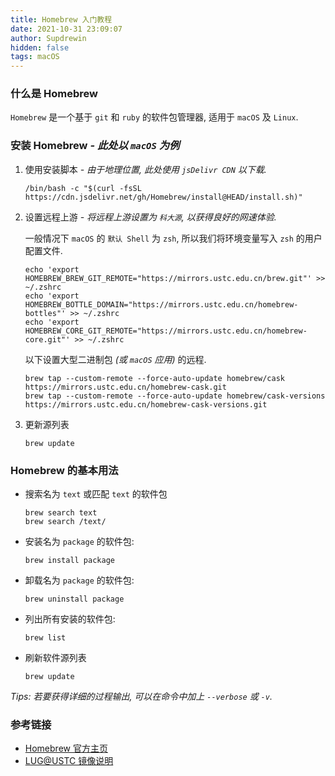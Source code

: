 ```yaml
---
title: Homebrew 入门教程
date: 2021-10-31 23:09:07
author: Supdrewin
hidden: false
tags: macOS
---
```


### 什么是 Homebrew

`Homebrew` 是一个基于 `git` 和 `ruby` 的软件包管理器, 适用于 `macOS` 及 `Linux`.

### 安装 Homebrew _- 此处以 `macOS` 为例_

1. 使用安装脚本 _- 由于地理位置, 此处使用 `jsDelivr CDN` 以下载._

   ``` shell
   /bin/bash -c "$(curl -fsSL https://cdn.jsdelivr.net/gh/Homebrew/install@HEAD/install.sh)"
   ```
2. 设置远程上游 _- 将远程上游设置为 `科大源`, 以获得良好的网速体验._

   一般情况下 `macOS` 的 `默认 Shell` 为 `zsh`, 所以我们将环境变量写入 `zsh` 的用户配置文件.

   ``` shell
   echo 'export HOMEBREW_BREW_GIT_REMOTE="https://mirrors.ustc.edu.cn/brew.git"' >> ~/.zshrc
   echo 'export HOMEBREW_BOTTLE_DOMAIN="https://mirrors.ustc.edu.cn/homebrew-bottles"' >> ~/.zshrc
   echo 'export HOMEBREW_CORE_GIT_REMOTE="https://mirrors.ustc.edu.cn/homebrew-core.git"' >> ~/.zshrc
   ```

   以下设置大型二进制包 _(或 `macOS` 应用)_ 的远程.

   ``` shell
   brew tap --custom-remote --force-auto-update homebrew/cask https://mirrors.ustc.edu.cn/homebrew-cask.git
   brew tap --custom-remote --force-auto-update homebrew/cask-versions https://mirrors.ustc.edu.cn/homebrew-cask-versions.git
   ```

3. 更新源列表
   ``` shell
   brew update
   ```

### Homebrew 的基本用法

- 搜索名为 `text` 或匹配 `text` 的软件包
  ``` shell
  brew search text
  brew search /text/
  ```

- 安装名为 `package` 的软件包:

  ``` shell
  brew install package
  ```

- 卸载名为 `package` 的软件包:

  ``` shell
  brew uninstall package
  ```

- 列出所有安装的软件包:

  ``` shell
  brew list
  ```

- 刷新软件源列表

  ``` shell
  brew update
  ```

<!-- 作者的 macOS 正在重装的路上, 未完待续 -->

_Tips: 若要获得详细的过程输出, 可以在命令中加上 `--verbose` 或 `-v`._

### 参考链接

- [Homebrew 官方主页](https://brew.sh/index_zh-cn "中文主页")
- [LUG@USTC 镜像说明](https://mirrors.ustc.edu.cn/help/brew.git.html "brew.git")
